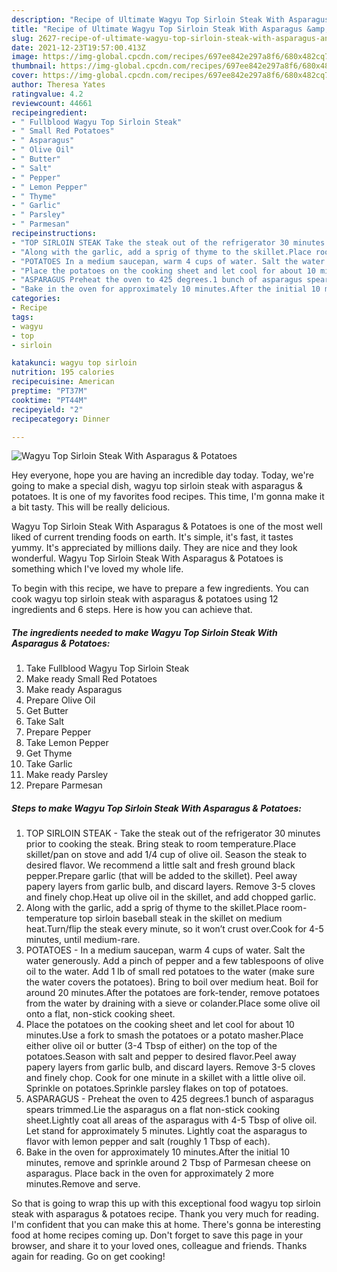 ```yaml
---
description: "Recipe of Ultimate Wagyu Top Sirloin Steak With Asparagus &amp;amp; Potatoes"
title: "Recipe of Ultimate Wagyu Top Sirloin Steak With Asparagus &amp;amp; Potatoes"
slug: 2627-recipe-of-ultimate-wagyu-top-sirloin-steak-with-asparagus-and-amp-potatoes
date: 2021-12-23T19:57:00.413Z
image: https://img-global.cpcdn.com/recipes/697ee842e297a8f6/680x482cq70/wagyu-top-sirloin-steak-with-asparagus-potatoes-recipe-main-photo.jpg
thumbnail: https://img-global.cpcdn.com/recipes/697ee842e297a8f6/680x482cq70/wagyu-top-sirloin-steak-with-asparagus-potatoes-recipe-main-photo.jpg
cover: https://img-global.cpcdn.com/recipes/697ee842e297a8f6/680x482cq70/wagyu-top-sirloin-steak-with-asparagus-potatoes-recipe-main-photo.jpg
author: Theresa Yates
ratingvalue: 4.2
reviewcount: 44661
recipeingredient:
- " Fullblood Wagyu Top Sirloin Steak"
- " Small Red Potatoes"
- " Asparagus"
- " Olive Oil"
- " Butter"
- " Salt"
- " Pepper"
- " Lemon Pepper"
- " Thyme"
- " Garlic"
- " Parsley"
- " Parmesan"
recipeinstructions:
- "TOP SIRLOIN STEAK Take the steak out of the refrigerator 30 minutes prior to cooking the steak. Bring steak to room temperature.Place skillet/pan on stove and add 1/4 cup of olive oil. Season the steak to desired flavor. We recommend a little salt and fresh ground black pepper.Prepare garlic (that will be added to the skillet). Peel away papery layers from garlic bulb, and discard layers. Remove 3-5 cloves and finely chop.Heat up olive oil in the skillet, and add chopped garlic."
- "Along with the garlic, add a sprig of thyme to the skillet.Place room-temperature top sirloin baseball steak in the skillet on medium heat.Turn/flip the steak every minute, so it won’t crust over.Cook for 4-5 minutes, until medium-rare."
- "POTATOES In a medium saucepan, warm 4 cups of water. Salt the water generously. Add a pinch of pepper and a few tablespoons of olive oil to the water. Add 1 lb of small red potatoes to the water (make sure the water covers the potatoes). Bring to boil over medium heat. Boil for around 20 minutes.After the potatoes are fork-tender, remove potatoes from the water by draining with a sieve or colander.Place some olive oil onto a flat, non-stick cooking sheet."
- "Place the potatoes on the cooking sheet and let cool for about 10 minutes.Use a fork to smash the potatoes or a potato masher.Place either olive oil or butter (3-4 Tbsp of either) on the top of the potatoes.Season with salt and pepper to desired flavor.Peel away papery layers from garlic bulb, and discard layers. Remove 3-5 cloves and finely chop. Cook for one minute in a skillet with a little olive oil. Sprinkle on potatoes.Sprinkle parsley flakes on top of potatoes."
- "ASPARAGUS Preheat the oven to 425 degrees.1 bunch of asparagus spears trimmed.Lie the asparagus on a flat non-stick cooking sheet.Lightly coat all areas of the asparagus with 4-5 Tbsp of olive oil. Let stand for approximately 5 minutes. Lightly coat the asparagus to flavor with lemon pepper and salt (roughly 1 Tbsp of each)."
- "Bake in the oven for approximately 10 minutes.After the initial 10 minutes, remove and sprinkle around 2 Tbsp of Parmesan cheese on asparagus. Place back in the oven for approximately 2 more minutes.Remove and serve."
categories:
- Recipe
tags:
- wagyu
- top
- sirloin

katakunci: wagyu top sirloin 
nutrition: 195 calories
recipecuisine: American
preptime: "PT37M"
cooktime: "PT44M"
recipeyield: "2"
recipecategory: Dinner

---
```



![Wagyu Top Sirloin Steak With Asparagus &amp; Potatoes](https://img-global.cpcdn.com/recipes/697ee842e297a8f6/680x482cq70/wagyu-top-sirloin-steak-with-asparagus-potatoes-recipe-main-photo.jpg)

Hey everyone, hope you are having an incredible day today. Today, we're going to make a special dish, wagyu top sirloin steak with asparagus &amp; potatoes. It is one of my favorites food recipes. This time, I'm gonna make it a bit tasty. This will be really delicious.

Wagyu Top Sirloin Steak With Asparagus &amp; Potatoes is one of the most well liked of current trending foods on earth. It's simple, it's fast, it tastes yummy. It's appreciated by millions daily. They are nice and they look wonderful. Wagyu Top Sirloin Steak With Asparagus &amp; Potatoes is something which I've loved my whole life.




To begin with this recipe, we have to prepare a few ingredients. You can cook wagyu top sirloin steak with asparagus &amp; potatoes using 12 ingredients and 6 steps. Here is how you can achieve that.

<!--inarticleads1-->

##### The ingredients needed to make Wagyu Top Sirloin Steak With Asparagus &amp; Potatoes:

1. Take  Fullblood Wagyu Top Sirloin Steak
1. Make ready  Small Red Potatoes
1. Make ready  Asparagus
1. Prepare  Olive Oil
1. Get  Butter
1. Take  Salt
1. Prepare  Pepper
1. Take  Lemon Pepper
1. Get  Thyme
1. Take  Garlic
1. Make ready  Parsley
1. Prepare  Parmesan




<!--inarticleads2-->

##### Steps to make Wagyu Top Sirloin Steak With Asparagus &amp; Potatoes:

1. TOP SIRLOIN STEAK - Take the steak out of the refrigerator 30 minutes prior to cooking the steak. Bring steak to room temperature.Place skillet/pan on stove and add 1/4 cup of olive oil. Season the steak to desired flavor. We recommend a little salt and fresh ground black pepper.Prepare garlic (that will be added to the skillet). Peel away papery layers from garlic bulb, and discard layers. Remove 3-5 cloves and finely chop.Heat up olive oil in the skillet, and add chopped garlic.
1. Along with the garlic, add a sprig of thyme to the skillet.Place room-temperature top sirloin baseball steak in the skillet on medium heat.Turn/flip the steak every minute, so it won’t crust over.Cook for 4-5 minutes, until medium-rare.
1. POTATOES - In a medium saucepan, warm 4 cups of water. Salt the water generously. Add a pinch of pepper and a few tablespoons of olive oil to the water. Add 1 lb of small red potatoes to the water (make sure the water covers the potatoes). Bring to boil over medium heat. Boil for around 20 minutes.After the potatoes are fork-tender, remove potatoes from the water by draining with a sieve or colander.Place some olive oil onto a flat, non-stick cooking sheet.
1. Place the potatoes on the cooking sheet and let cool for about 10 minutes.Use a fork to smash the potatoes or a potato masher.Place either olive oil or butter (3-4 Tbsp of either) on the top of the potatoes.Season with salt and pepper to desired flavor.Peel away papery layers from garlic bulb, and discard layers. Remove 3-5 cloves and finely chop. Cook for one minute in a skillet with a little olive oil. Sprinkle on potatoes.Sprinkle parsley flakes on top of potatoes.
1. ASPARAGUS - Preheat the oven to 425 degrees.1 bunch of asparagus spears trimmed.Lie the asparagus on a flat non-stick cooking sheet.Lightly coat all areas of the asparagus with 4-5 Tbsp of olive oil. Let stand for approximately 5 minutes. Lightly coat the asparagus to flavor with lemon pepper and salt (roughly 1 Tbsp of each).
1. Bake in the oven for approximately 10 minutes.After the initial 10 minutes, remove and sprinkle around 2 Tbsp of Parmesan cheese on asparagus. Place back in the oven for approximately 2 more minutes.Remove and serve.




So that is going to wrap this up with this exceptional food wagyu top sirloin steak with asparagus &amp; potatoes recipe. Thank you very much for reading. I'm confident that you can make this at home. There's gonna be interesting food at home recipes coming up. Don't forget to save this page in your browser, and share it to your loved ones, colleague and friends. Thanks again for reading. Go on get cooking!
